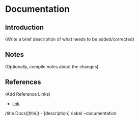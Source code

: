 # Documentation

## Introduction

(Write a brief description of what needs to be added/corrected)

## Notes

(Optionally, compile notes about the changes)

## References

(Add Reference Links)

- [link](href)

/title Docs([title]) - [description]
/label ~documentation
